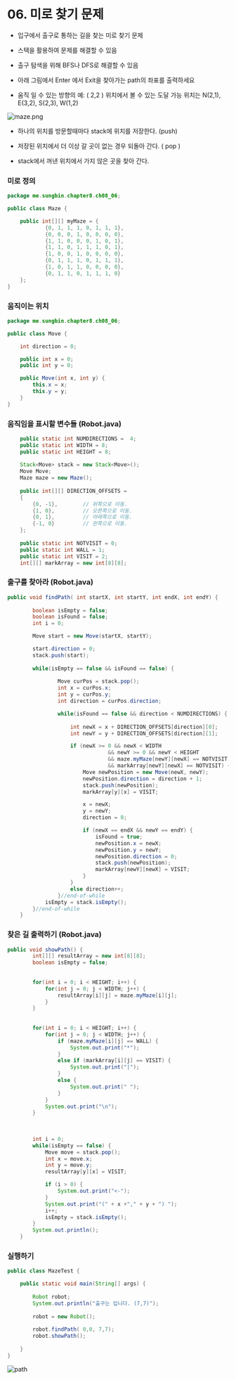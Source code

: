 # 06. 미로 찾기 문제

- 입구에서 출구로 통하는 길을 찾는 미로 찾기 문제

- 스택을 활용하여 문제를 해결할 수 있음

- 출구 탐색을 위해 BFS나 DFS로 해결할 수 있음

- 아래 그림에서 Enter 에서 Exit을 찾아가는 path의 좌표를 출력하세요

- 움직 일 수 있는 방향의 예: ( 2,2 ) 위치에서 볼 수 있는 도달 가능 위치는  N(2,1), E(3,2), S(2,3), W(1,2)

![maze.png](https://gitlab.com/easyspubjava/javacoursework/-/raw/master/Chapter8/8-06/img/maze.png)

- 하나의 위치를 방문할때마다 stack에 위치를 저장한다. (push)

- 저장된 위치에서 더 이상 갈 곳이 없는 경우 되돌아 간다. ( pop )

- stack에서 꺼낸 위치에서 가지 않은 곳을 찾아 간다.

### 미로 정의

``` java
package me.sungbin.chapter8.ch08_06;

public class Maze {

    public int[][] myMaze = {
            {0, 1, 1, 1, 0, 1, 1, 1},
            {0, 0, 0, 1, 0, 0, 0, 0},
            {1, 1, 0, 0, 0, 1, 0, 1},
            {1, 1, 0, 1, 1, 1, 0, 1},
            {1, 0, 0, 1, 0, 0, 0, 0},
            {0, 1, 1, 1, 0, 1, 1, 1},
            {1, 0, 1, 1, 0, 0, 0, 0},
            {0, 1, 1, 0, 1, 1, 1, 0}
    };
}

```

### 움직이는 위치

``` java
package me.sungbin.chapter8.ch08_06;

public class Move {

    int direction = 0;

    public int x = 0;
    public int y = 0;

    public Move(int x, int y) {
        this.x = x;
        this.y = y;
    }
}

```

### 움직임을 표시할 변수들 (Robot.java)

``` java
    public static int NUMDIRECTIONS =  4;
	public static int WIDTH = 8;
	public static int HEIGHT = 8;
	
	Stack<Move> stack = new Stack<Move>();
	Move Move;
	Maze maze = new Maze();
	
	public int[][] DIRECTION_OFFSETS = 
	{
		{0, -1},		// 위쪽으로 이동.
		{1, 0},			// 오른쪽으로 이동.
		{0, 1},			// 아래쪽으로 이동.
		{-1, 0}			// 왼쪽으로 이동.
	};
	
	public static int NOTVISIT = 0;
	public static int WALL = 1;
	public static int VISIT = 2;
	int[][] markArray = new int[8][8];
```

### 출구를 찾아라 (Robot.java)

``` java
public void findPath( int startX, int startY, int endX, int endY) {
		
		boolean isEmpty = false; 
		boolean isFound = false;
		int i = 0;

		Move start = new Move(startX, startY);

		start.direction = 0;
		stack.push(start);
		
		while(isEmpty == false && isFound == false) {
			
				Move curPos = stack.pop();
				int x = curPos.x;
				int y = curPos.y;
				int direction = curPos.direction;

				while(isFound == false && direction < NUMDIRECTIONS) {
				
					int newX = x + DIRECTION_OFFSETS[direction][0];
					int newY = y + DIRECTION_OFFSETS[direction][1];

					if (newX >= 0 && newX < WIDTH
								&& newY >= 0 && newY < HEIGHT
								&& maze.myMaze[newY][newX] == NOTVISIT
								&& markArray[newY][newX] == NOTVISIT) {										
						Move newPosition = new Move(newX, newY);
						newPosition.direction = direction + 1;
						stack.push(newPosition);
						markArray[y][x] = VISIT;

						x = newX;
						y = newY;
						direction = 0;

						if (newX == endX && newY == endY) {
							isFound = true;
							newPosition.x = newX;
							newPosition.y = newY;
							newPosition.direction = 0;
							stack.push(newPosition);
							markArray[newY][newX] = VISIT;
						}
					}
					else direction++;
				}//end-of-while
			isEmpty = stack.isEmpty();
		}//end-of-while
	}
```

### 찾은 길 출력하기 (Robot.java)

``` java
public void showPath() {
		int[][] resultArray = new int[8][8];
		boolean isEmpty = false;
		
		
		for(int i = 0; i < HEIGHT; i++) {
			for(int j = 0; j < WIDTH; j++) {
				resultArray[i][j] = maze.myMaze[i][j];
			}
		}
		
		
		for(int i = 0; i < HEIGHT; i++) {
			for(int j = 0; j < WIDTH; j++) {
				if (maze.myMaze[i][j] == WALL) {
					System.out.print("*");
				}
				else if (markArray[i][j] == VISIT) {
					System.out.print("|");
				}
				else {
					System.out.print(" ");
				}
			}
			System.out.print("\n");
		}
		
		
		
		int i = 0;
		while(isEmpty == false) {
			Move move = stack.pop();
			int x = move.x;
			int y = move.y;
			resultArray[y][x] = VISIT;

			if (i > 0) {
				System.out.print("<-");
			}
			System.out.print("(" + x +"," + y + ") ");
			i++;
			isEmpty = stack.isEmpty();
		}
		System.out.println();
	}
```

### 실행하기
``` java
public class MazeTest {

	public static void main(String[] args) {
		
		Robot robot;
		System.out.println("출구는 입니다. (7,7)");
		
		robot = new Robot();	
				
		robot.findPath( 0,0, 7,7);
		robot.showPath();
		
	}
}
```

![path](https://gitlab.com/easyspubjava/javacoursework/-/raw/master/Chapter8/8-06/img/path.png)
